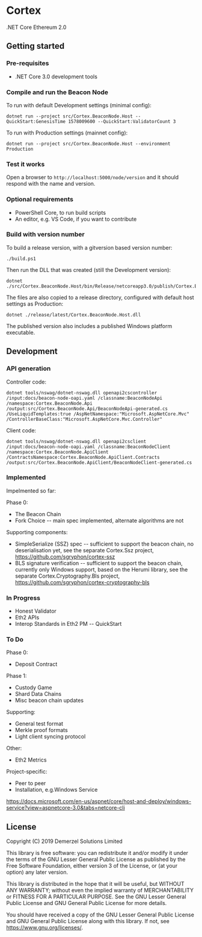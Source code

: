 # Cortex

.NET Core Ethereum 2.0

## Getting started

### Pre-requisites

* .NET Core 3.0 development tools

### Compile and run the Beacon Node

To run with default Development settings (minimal config):

```
dotnet run --project src/Cortex.BeaconNode.Host --QuickStart:GenesisTime 1578009600 --QuickStart:ValidatorCount 3
```

To run with Production settings (mainnet config):

```
dotnet run --project src/Cortex.BeaconNode.Host --environment Production
```


### Test it works

Open a browser to ```http://localhost:5000/node/version``` and it should respond with the name and version.

### Optional requirements

* PowerShell Core, to run build scripts
* An editor, e.g. VS Code, if you want to contribute

### Build with version number

To build a release version, with a gitversion based version number:

```
./build.ps1
```

Then run the DLL that was created (still the Development version):

```
dotnet ./src/Cortex.BeaconNode.Host/bin/Release/netcoreapp3.0/publish/Cortex.BeaconNode.Host.dll
```

The files are also copied to a release directory, configured with default host settings as Production:

```
dotnet ./release/latest/Cortex.BeaconNode.Host.dll
```

The published version also includes a published Windows platform executable.


## Development

### API generation

Controller code:

```
dotnet tools/nswag/dotnet-nswag.dll openapi2cscontroller /input:docs/beacon-node-oapi.yaml /classname:BeaconNodeApi /namespace:Cortex.BeaconNode.Api /output:src/Cortex.BeaconNode.Api/BeaconNodeApi-generated.cs /UseLiquidTemplates:true /AspNetNamespace:"Microsoft.AspNetCore.Mvc" /ControllerBaseClass:"Microsoft.AspNetCore.Mvc.Controller"
```

Client code:

```
dotnet tools/nswag/dotnet-nswag.dll openapi2csclient /input:docs/beacon-node-oapi.yaml /classname:BeaconNodeClient /namespace:Cortex.BeaconNode.ApiClient /ContractsNamespace:Cortex.BeaconNode.ApiClient.Contracts /output:src/Cortex.BeaconNode.ApiClient/BeaconNodeClient-generated.cs
```

### Implemented

Impelmented so far:

Phase 0:

* The Beacon Chain
* Fork Choice -- main spec implemented, alternate algorithms are not

Supporting components:

* SimpleSerialize (SSZ) spec -- sufficient to support the beacon chain, no deserialisation yet, see the separate Cortex.Ssz project, https://github.com/sgryphon/cortex-ssz
* BLS signature verification --  sufficient to support the beacon chain, currently only Windows support, based on the Herumi library, see the separate Cortex.Cryptography.Bls project, https://github.com/sgryphon/cortex-cryptography-bls

### In Progress

* Honest Validator
* Eth2 APIs
* Interop Standards in Eth2 PM -- QuickStart

### To Do

Phase 0:

* Deposit Contract

Phase 1:

* Custody Game
* Shard Data Chains
* Misc beacon chain updates

Supporting:

* General test format
* Merkle proof formats
* Light client syncing protocol

Other: 

* Eth2 Metrics

Project-specific:

* Peer to peer
* Installation, e.g.Windows Service

https://docs.microsoft.com/en-us/aspnet/core/host-and-deploy/windows-service?view=aspnetcore-3.0&tabs=netcore-cli


## License

Copyright (C) 2019 Demerzel Solutions Limited

This library is free software: you can redistribute it and/or modify it under the terms of the GNU Lesser General Public License as published by the Free Software Foundation, either version 3 of the License, or (at your option) any later version.

This library is distributed in the hope that it will be useful, but WITHOUT ANY WARRANTY; without even the implied warranty of MERCHANTABILITY or FITNESS FOR A PARTICULAR PURPOSE. See the GNU Lesser General Public License and GNU General Public License for more details.

You should have received a copy of the GNU Lesser General Public License and GNU General Public License along with this library. If not, see <https://www.gnu.org/licenses/>.
